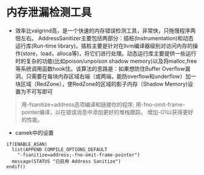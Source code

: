 # 内存泄漏检测工具
- 效率比valgrind高，是一个快速的内存错误检测工具，非常快，只拖慢程序两倍左右。
AddressSanitizer主要包括两部分：插桩(Instrumentation)和动态运行库(Run-time library)。插桩主要是针对在llvm编译器级别对访问内存的操作(store，load，alloca等)，将它们进行处理。动态运行库主要提供一些运行时的复杂的功能(比如poison/unpoison shadow memory)以及将malloc,free等系统调用函数hook住。该算法的思路是：如果想防住Buffer Overflow漏洞，只需要在每块内存区域右端（或两端，能防overflow和underflow）加一块区域（RedZone），使RedZone的区域的影子内存（Shadow Memory)设置为不可写即可

> 用-fsanitize=address选项编译和链接你的程序;
> 用-fno-omit-frame-pointer编译，以在错误消息中添加更好的堆栈跟踪。
> 增加-O1以获得更好的性能。
- camek中的设置
```
if(ENABLE_ASAN)
  list(APPEND COMPILE_OPTIONS_DEFAULT
    "-fsanitize=address;-fno-omit-frame-pointer")
  message(STATUS "已启用 Address Sanitize")
endif()
```
